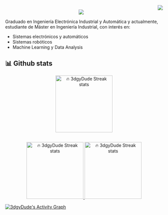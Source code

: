 <img align="right" src="https://hits.seeyoufarm.com/api/count/incr/badge.svg?url=https%3A%2F%2Fgithub.com%2F3dgyDude%2F3dgyDude&count_bg=%23CB5DB9&title_bg=%23A30C9D&icon=github.svg&icon_color=%23EAE7E7&title=Profile+views&edge_flat=true">

<!-- DenverCoder1 Typing SVG -->
<p align="center">
  <a href="https://github.com/DenverCoder1/readme-typing-svg">
    <img src="https://readme-typing-svg.herokuapp.com?font=Playfair+Display&color=%2301719F&size=40&vCenter=true&width=750&lines=Welcome+to+my+profile%2C+I'm+Jesus;An+Electronics+and+Automation+Ingeneer;Nice+to+meet+you!">
  </a>
</p>


Graduado en Ingeniería Electrónica Industrial y Automática y actualmente, estudiante de Máster en Ingeniería Industrial, con interés en:

- Sistemas electrónicos y automáticos
- Sistemas robóticos
- Machine Learning y Data Analysis

## 📊 Github stats

<!-- DenverCoder1 Github readme streak stats -->
<p align="center">
  <a href="https://github.com/DenverCoder1/github-readme-streak-stats">
    <img title="🔥 3dgyDude Streak stats" alt="🔥 3dgyDude Streak stats" src="https://github-readme-streak-stats.herokuapp.com?user=3dgyDude&theme=nightowl&hide_border=true&date_format=j%20M%5B%20Y%5D" height="182px">
  </a>
</p>

<p align="center">
  <br/>
  <a href="https://github.com/DenverCoder1/github-readme-streak-stats">
    <img title="🔥 3dgyDude Streak stats" alt="🔥 3dgyDude Streak stats" src="https://denvercoder1-github-readme-stats.vercel.app/api/?username=3dgyDude&show_icons=true&count_private=true&theme=react&hide_border=true&bg_color=011627&title_color=c792ea&icon_color=7fdbca" height="182px">
  </a>
  <a href="https://github.com/DenverCoder1/github-readme-streak-stats">
    <img title="🔥 3dgyDude Streak stats" alt="🔥 3dgyDude Streak stats" src="https://github-readme-stats.vercel.app/api/top-langs/?username=3dgyDude&langs_count=8&layout=compact&theme=react&hide_border=true&bg_color=011627&title_color=c792ea&icon_color=7fdbca" height="182px">
  </a>
  <br/>
</p>

<a href="https://github.com/ashutosh00710/github-readme-activity-graph"><img alt="3dgyDude's Activity Graph" src="https://denvercoder1-activity-graph.herokuapp.com/graph/?username=3dgyDude&bg_color=011627&color=c792ea&line=584c7d&point=7fdbca&hide_border=true" /></a>
